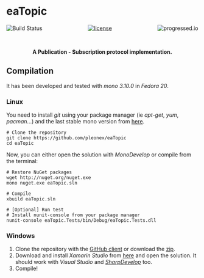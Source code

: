 # eaTopic
<p align="center">
<a href="https://travis-ci.org/Otupus/eaTopic"><img alt="Build Status" src="https://travis-ci.org/pleonex/eaTopic.svg?branch=master" align="left" /></a>
<a href="http://www.gnu.org/copyleft/gpl.html"><img alt="license" src="https://img.shields.io/badge/license-GPL%20V3-blue.svg?style=flat" /></a>
<a href="https://github.com/fehmicansaglam/progressed.io"><img alt="progressed.io" src="http://progressed.io/bar/90" align="right" /></a>
</p>

<br>
<p align="center"><b>A Publication - Subscription protocol implementation.</b></p>


## Compilation
It has been developed and tested with *mono 3.10.0* in *Fedora 20*.

### Linux
You need to install *git* using your package manager (ie *apt-get*, *yum*, *pacman*...) and the last stable mono version from [here](http://www.mono-project.com/docs/getting-started/install/linux/).
``` shell
# Clone the repository
git clone https://github.com/pleonex/eaTopic
cd eaTopic
```

Now, you can either open the solution with *MonoDevelop* or compile from the terminal:
``` shell
# Restore NuGet packages
wget http://nuget.org/nuget.exe
mono nuget.exe eaTopic.sln

# Compile
xbuild eaTopic.sln

# [Optional] Run test
# Install nunit-console from your package manager
nunit-console eaTopic.Tests/bin/Debug/eaTopic.Tests.dll
```

### Windows
1. Clone the repository with the [GitHub client](https://windows.github.com/) or download the [zip](https://github.com/pleonex/eaTopic/archive/master.zip).
2. Download and install *Xamarin Studio* from [here](http://www.monodevelop.com/download/) and open the solution. It should work with *Visual Studio* and [*SharpDevelop*](http://www.icsharpcode.net/OpenSource/SD/Download/) too.
3. Compile!
